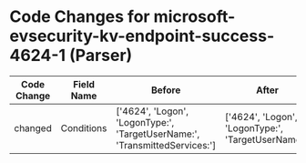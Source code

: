 # Code Changes for microsoft-evsecurity-kv-endpoint-success-4624-1 (Parser)

| Code Change | Field Name | Before | After |
|-------------|------------|--------|-------|
| changed | Conditions | ['4624', 'Logon', 'LogonType:', 'TargetUserName:', 'TransmittedServices:'] | ['4624', 'Logon', 'LogonType:', 'TargetUserName:'] |